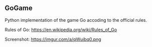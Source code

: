 ## GoGame

Python implementation of the game Go accoding to the official rules.

Rules of Go: https://en.wikipedia.org/wiki/Rules_of_Go

Screenshot: https://imgur.com/a/qWuibq0.png

